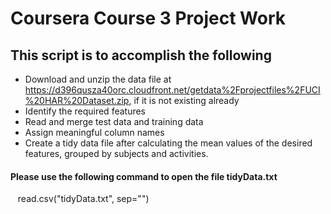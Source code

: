 # Coursera Course 3 Project Work

## This script is to accomplish the following

- Download and unzip the data file at https://d396qusza40orc.cloudfront.net/getdata%2Fprojectfiles%2FUCI%20HAR%20Dataset.zip, if it is not existing already
- Identify the required features
- Read and merge test data and training data
- Assign meaningful column names
- Create a tidy data file after calculating the mean values of the desired features, grouped by subjects and activities.

#### Please use the following command to open the file tidyData.txt
    read.csv("tidyData.txt", sep="")
